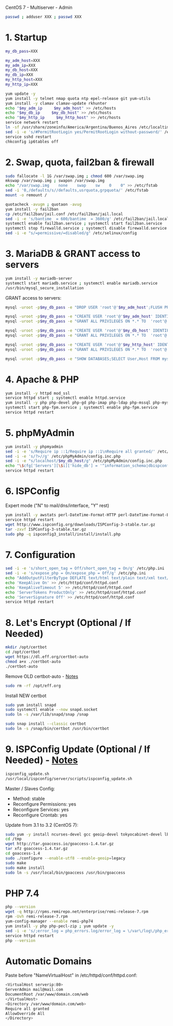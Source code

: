 CentOS 7 - Multiserver - Admin
```sh
passwd ; adduser XXX ; passwd XXX
```
# 1. Startup
```sh
my_db_pass=XXX

my_adm_host=XXX
my_adm_ip=XXX
my_db_host=XXX
my_db_ip=XXX
my_http_host=XXX
my_http_ip=XXX
```
```sh
yum update -y
yum install -y telnet nmap quota ntp epel-release git yum-utils
yum install -y clamav clamav-update rkhunter
echo "$my_adm_ip     $my_adm_host" >> /etc/hosts
echo "$my_db_ip     $my_db_host" >> /etc/hosts
echo "$my_http_ip     $my_http_host" >> /etc/hosts
service network restart
ln -sf /usr/share/zoneinfo/America/Argentina/Buenos_Aires /etc/localtime
sed -i -e 's/#PermitRootLogin yes/PermitRootLogin without-password/' /etc/ssh/sshd_config
service sshd restart
chkconfig ip6tables off

```

# 2. Swap, quota, fail2ban & firewall
```sh
sudo fallocate -l 1G /var/swap.img ; chmod 600 /var/swap.img
mkswap /var/swap.img ; swapon /var/swap.img
echo "/var/swap.img    none    swap    sw    0    0" >> /etc/fstab
sed -i '0,/defaults/s//defaults,usrquota,grpquota/' /etc/fstab
mount -o remount /

quotacheck -avugm ; quotaon -avug
yum install -y fail2ban
cp /etc/fail2ban/jail.conf /etc/fail2ban/jail.local
sed -i -e 's/bantime  = 600/bantime  = 3600/g' /etc/fail2ban/jail.local
systemctl enable fail2ban.service ; systemctl start fail2ban.service
systemctl stop firewalld.service ; systemctl disable firewalld.service
sed -i -e "s/=permissive/=disabled/g" /etc/selinux/config

```

# 3. MariaDB & GRANT access to servers
```sh
yum install -y mariadb-server
systemctl start mariadb.service ; systemctl enable mariadb.service
/usr/bin/mysql_secure_installation

```
GRANT access to servers:
```sh
mysql -uroot -p$my_db_pass -e "DROP USER 'root'@'$my_adm_host';FLUSH PRIVILEGES"

mysql -uroot -p$my_db_pass -e "CREATE USER 'root'@'$my_adm_host' IDENTIFIED BY '$my_db_pass'"
mysql -uroot -p$my_db_pass -e "GRANT ALL PRIVILEGES ON *.* TO  'root'@'$my_adm_host' IDENTIFIED BY '$my_db_pass' WITH GRANT OPTION MAX_QUERIES_PER_HOUR 0 MAX_CONNECTIONS_PER_HOUR 0 MAX_UPDATES_PER_HOUR 0 MAX_USER_CONNECTIONS 0"

mysql -uroot -p$my_db_pass -e "CREATE USER 'root'@'$my_db_host' IDENTIFIED BY '$my_db_pass'"
mysql -uroot -p$my_db_pass -e "GRANT ALL PRIVILEGES ON *.* TO  'root'@'$my_db_host' IDENTIFIED BY '$my_db_pass' WITH GRANT OPTION MAX_QUERIES_PER_HOUR 0 MAX_CONNECTIONS_PER_HOUR 0 MAX_UPDATES_PER_HOUR 0 MAX_USER_CONNECTIONS 0"

mysql -uroot -p$my_db_pass -e "CREATE USER 'root'@'$my_http_host' IDENTIFIED BY '$my_db_pass'"
mysql -uroot -p$my_db_pass -e "GRANT ALL PRIVILEGES ON *.* TO  'root'@'$my_http_host' IDENTIFIED BY '$my_db_pass' WITH GRANT OPTION MAX_QUERIES_PER_HOUR 0 MAX_CONNECTIONS_PER_HOUR 0 MAX_UPDATES_PER_HOUR 0 MAX_USER_CONNECTIONS 0"

mysql -uroot -p$my_db_pass -e "SHOW DATABASES;SELECT User,Host FROM mysql.user"
```

# 4. Apache & PHP
```sh
yum install -y httpd mod_ssl
service httpd start ; systemctl enable httpd.service
yum install -y php php-devel php-gd php-imap php-ldap php-mssql php-mysql php-odbc php-pear php-xml php-xmlrpc php-pecl-apc php-mbstring php-mcrypt php-snmp php-soap php-tidy curl curl-devel perl-libwww-perl ImageMagick libxml2 libxml2-devel php-cli httpd-devel unzip bzip2 perl-DBD-mysql php-fpm mod_fcgid
systemctl start php-fpm.service ; systemctl enable php-fpm.service
service httpd restart

```

# 5. phpMyAdmin
```sh
yum install -y phpmyadmin
sed -i -e 's/Require ip ::1/Require ip ::1\nRequire all granted/' /etc/httpd/conf.d/phpMyAdmin.conf
sed -i -e 's/?>//g' /etc/phpMyAdmin/config.inc.php
sed -i -e "s/localhost/$my_db_host/g" /etc/phpMyAdmin/config.inc.php
echo "\$cfg['Servers'][\$i]['hide_db'] = '^information_schema|dbispconfig|performance_schema|mysql\$';" >> /etc/phpMyAdmin/config.inc.php
service httpd restart

```

# 6. ISPConfig
Expert mode ("N" to mail/dns/interface, "Y" rest)
```sh
yum install -y awstats perl-DateTime-Format-HTTP perl-DateTime-Format-Builder perl-Time*
service httpd restart
wget http://www.ispconfig.org/downloads/ISPConfig-3-stable.tar.gz
tar -zxvf ISPConfig-3-stable.tar.gz
sudo php -q ispconfig3_install/install/install.php

```

# 7. Configuration
```sh
sed -i -e 's/short_open_tag = Off/short_open_tag = On/g' /etc/php.ini
sed -i -e 's/expose_php = On/expose_php = Off/g' /etc/php.ini
echo "AddOutputFilterByType DEFLATE text/html text/plain text/xml text/css text/javascript application/javascript" >> /etc/httpd/conf/httpd.conf
echo 'KeepAlive On' >> /etc/httpd/conf/httpd.conf
echo 'KeepAliveTimeout 5' >> /etc/httpd/conf/httpd.conf
echo 'ServerTokens ProductOnly' >> /etc/httpd/conf/httpd.conf
echo 'ServerSignature Off' >> /etc/httpd/conf/httpd.conf
service httpd restart

```

# 8. Let's Encrypt (Optional / If Needed)
```sh
mkdir /opt/certbot
cd /opt/certbot
wget https://dl.eff.org/certbot-auto
chmod a+x ./certbot-auto
./certbot-auto
```

Remove OLD certbot-auto - <a href="https://certbot.eff.org/lets-encrypt/centosrhel7-apache" target="_blank">Notes</a> 
```sh
sudo rm -rf /opt/eff.org
```

Install NEW certbot
```sh
sudo yum install snapd
sudo systemctl enable --now snapd.socket
sudo ln -s /var/lib/snapd/snap /snap

sudo snap install --classic certbot
sudo ln -s /snap/bin/certbot /usr/bin/certbot
```


# 9. ISPConfig Update (Optional / If Needed) - <a href="http://www.faqforge.com/linux/controlpanels/ispconfig3/how-to-update-ispconfig-3/" target="_blank">Notes</a>
```sh
ispconfig_update.sh
/usr/local/ispconfig/server/scripts/ispconfig_update.sh
```

Master / Slaves Config:
- Method: stable
- Reconfigure Permissions: yes
- Reconfigure Services: yes
- Reconfigure Crontab: yes


Update from 3.1 to 3.2 (CentOS 7):
```sh
sudo yum -y install ncurses-devel gcc geoip-devel tokyocabinet-devel lbzip2 p7zip xz-libs lzip
cd /tmp
wget http://tar.goaccess.io/goaccess-1.4.tar.gz
tar xfz goaccess-1.4.tar.gz
cd goaccess-1.4
sudo ./configure --enable-utf8 --enable-geoip=legacy
sudo make
sudo make install
sudo ln -s /usr/local/bin/goaccess /usr/bin/goaccess
```

# PHP 7.4
```sh
php --version
wget -q http://rpms.remirepo.net/enterprise/remi-release-7.rpm
rpm -Uvh remi-release-7.rpm 
yum-config-manager --enable remi-php74
yum install -y php php-pecl-zip ; yum update -y
sed -i -e 's/;error_log = php_errors.log/error_log = \/var\/log\/php_errors.log/g' /etc/php.ini
service httpd restart
php --version
```

# Automatic Domains
Paste before "NameVirtualHost" in /etc/httpd/conf/httpd.conf:
```sh
<VirtualHost serverip:80>
ServerAdmin mail@mail.com
DocumentRoot /var/www/domain.com/web
</VirtualHost>
<Directory /var/www/domain.com/web>
Require all granted
AllowOverride All
</Directory>
```
